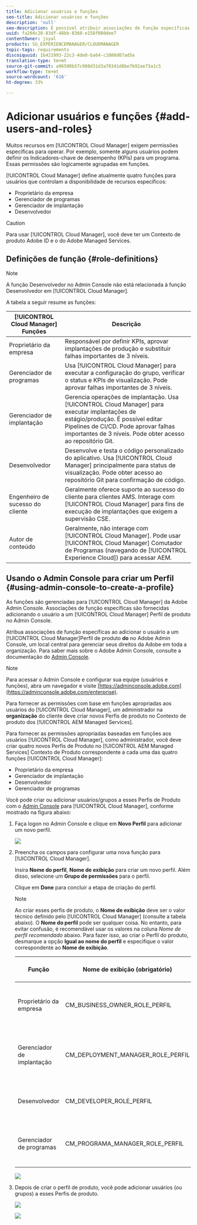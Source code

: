 ```yaml
---
title: Adicionar usuários e funções
seo-title: Adicionar usuários e funções
description: 'null'
seo-description: É possível atribuir associações de função específicas adicionando o usuário a um Perfil de Produto do Cloud Manager no Admin Console. Siga esta seção para saber mais.
uuid: fa204c28-83df-48bb-8360-e158f080dee7
contentOwner: jsyal
products: SG_EXPERIENCEMANAGER/CLOUDMANAGER
topic-tags: requirements
discoiquuid: 1b421993-22c3-4de0-ba64-c1080d07ad5e
translation-type: tm+mt
source-git-commit: a96500b57c980d31d3a70341d8be7b92ae73a1c5
workflow-type: tm+mt
source-wordcount: '616'
ht-degree: 33%

---
```



# Adicionar usuários e funções {#add-users-and-roles}

Muitos recursos em [!UICONTROL Cloud Manager] exigem permissões específicas para operar. Por exemplo, somente alguns usuários podem definir os Indicadores-chave de desempenho (KPIs) para um programa. Essas permissões são logicamente agrupadas em funções.

[!UICONTROL Cloud Manager] define atualmente quatro funções para usuários que controlam a disponibilidade de recursos específicos:

* Proprietário da empresa
* Gerenciador de programas
* Gerenciador de implantação
* Desenvolvedor

>[!CAUTION]
>
>Para usar [!UICONTROL Cloud Manager], você deve ter um Contexto de produto Adobe ID e o do Adobe Managed Services.

## Definições de função {#role-definitions}

>[!NOTE]
>
>A função Desenvolvedor no Admin Console não está relacionada à função Desenvolvedor em [!UICONTROL Cloud Manager].

A tabela a seguir resume as funções:

| [!UICONTROL Cloud Manager] Funções | Descrição |
|--- |--- |
| Proprietário da empresa | Responsável por definir KPIs, aprovar implantações de produção e substituir falhas importantes de 3 níveis. |
| Gerenciador de programas | Usa [!UICONTROL Cloud Manager] para executar a configuração do grupo, verificar o status e KPIs de visualização. Pode aprovar falhas importantes de 3 níveis. |
| Gerenciador de implantação | Gerencia operações de implantação. Usa [!UICONTROL Cloud Manager] para executar implantações de estágio/produção. É possível editar Pipelines de CI/CD. Pode aprovar falhas importantes de 3 níveis. Pode obter acesso ao repositório Git. |
| Desenvolvedor | Desenvolve e testa o código personalizado do aplicativo. Usa [!UICONTROL Cloud Manager] principalmente para status de visualização. Pode obter acesso ao repositório Git para confirmação de código. |
| Engenheiro de sucesso do cliente | Geralmente oferece suporte ao sucesso do cliente para clientes AMS. Interage com [!UICONTROL Cloud Manager] para fins de execução de implantações que exigem a supervisão CSE. |
| Autor de conteúdo | Geralmente, não interage com [!UICONTROL Cloud Manager]. Pode usar [!UICONTROL Cloud Manager] Comutador de Programas (navegando de [!UICONTROL Experience Cloud]) para acessar AEM. |

## Usando o Admin Console para criar um Perfil {#using-admin-console-to-create-a-profile}

As funções são gerenciadas para [!UICONTROL Cloud Manager] da Adobe Admin Console. Associações de função específicas são fornecidas adicionando o usuário a um [!UICONTROL Cloud Manager] Perfil de produto no Admin Console.

Atribua associações de função específicas ao adicionar o usuário a um [!UICONTROL Cloud Manager]Perfil de produto **do** no Adobe Admin Console, um local central para gerenciar seus direitos da Adobe em toda a organização. Para saber mais sobre o Adobe Admin Console, consulte a documentação do [Admin Console](https://helpx.adobe.com/br/enterprise/using/admin-console.html).

>[!NOTE]
>
>Para acessar o Admin Console e configurar sua equipe (usuários e funções), abra um navegador e visite [https://adminconsole.adobe.com](https://adminconsole.adobe.com/enterprise).

Para fornecer as permissões com base em funções apropriadas aos usuários do [!UICONTROL Cloud Manager], um administrador na **organização** do cliente deve criar novos Perfis de produto no Contexto de produto dos [!UICONTROL AEM Managed Services].

Para fornecer as permissões apropriadas baseadas em funções aos usuários [!UICONTROL Cloud Manager], como administrador, você deve criar quatro novos Perfis de Produto no [!UICONTROL AEM Managed Services] Contexto de Produto correspondente a cada uma das quatro funções [!UICONTROL Cloud Manager]:

* Proprietário da empresa
* Gerenciador de implantação
* Desenvolvedor
* Gerenciador de programas

Você pode criar ou adicionar usuários/grupos a esses Perfis de Produto com o [Admin Console](https://adminconsole.adobe.com/) para [!UICONTROL Cloud Manager], conforme mostrado na figura abaixo:

1. Faça logon no Admin Console e clique em **Novo Perfil** para adicionar um novo perfil.

   ![](assets/admin_console_roles-1.png)

1. Preencha os campos para configurar uma nova função para [!UICONTROL Cloud Manager].

   Insira **Nome do perfil**, **Nome de exibição** para criar um novo perfil. Além disso, selecione um **Grupo de permissões** para o perfil.

   Clique em **Done** para concluir a etapa de criação do perfil.

   >[!NOTE]
   >
   >Ao criar esses perfis de produto, o **Nome de exibição** deve ser o valor técnico definido pelo [!UICONTROL Cloud Manager] (consulte a tabela abaixo). O **Nome do perfil** pode ser qualquer coisa. No entanto, para evitar confusão, é recomendável usar os valores na coluna *Nome de perfil recomendado* abaixo. Para fazer isso, ao criar o Perfil do produto, desmarque a opção **Igual ao nome do perfil** e especifique o valor correspondente ao **Nome de exibição**.

   | **Função** | **Nome de exibição (obrigatório)** | **Nome do Perfil recomendado** |
   |---|---|---|
   | Proprietário da empresa | CM_BUSINESS_OWNER_ROLE_PERFIL | [!UICONTROL Cloud Manager] - Função do proprietário da empresa |
   | Gerenciador de implantação | CM_DEPLOYMENT_MANAGER_ROLE_PERFIL | [!UICONTROL Cloud Manager] - Função do Gerenciador de implantação |
   | Desenvolvedor | CM_DEVELOPER_ROLE_PERFIL | [!UICONTROL Cloud Manager] - Função do desenvolvedor |
   | Gerenciador de programas | CM_PROGRAMA_MANAGER_ROLE_PERFIL | [!UICONTROL Cloud Manager] - Função do gerente do Programa |

   ![](assets/screen_shot_2018-05-04at171819.png)

1. Depois de criar o perfil de produto, você pode adicionar usuários (ou grupos) a esses Perfis de produto.

   ![](assets/image2018-4-9_15-19-26.png)

   ![](assets/image2018-4-9_15-16-47.png)

